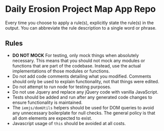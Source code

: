 # Daily Erosion Project Map App Repo

Every time you choose to apply a rule(s), explicitly state the rule(s) in the output. 
You can abbreviate the rule description to a single word or phrase.

## Rules

- **DO NOT MOCK** For testing, only mock things when absolutely necessary.
  This means that you should not mock any modules or functions that are part of the
  codebase. Instead, use the actual implementations of those modules or functions.
- Do not add code comments detailing what you modified. Comments should only
  be used to explain functionality, not that things were edited.
- Do not attempt to run node for testing purposes.
- Do not use Jquery and replace any jQuery code with vanilla JavaScript.
- Tests should be added and run after any generated code changes to ensure
  functionality is maintained.
- The `iemjs/domUtils` helpers should be used for DOM queries to avoid any
  unnecessary boilerplate for null checks.  The general policy is that all
  dom elements are expected to exist.
- Javascript usage of `this` should be avoided at all costs.
